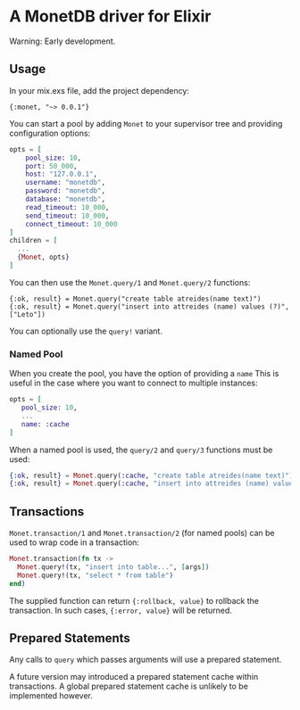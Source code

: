 # A MonetDB driver for Elixir

Warning: Early development.

## Usage

In your mix.exs file, add the project dependency:

```
{:monet, "~> 0.0.1"}
```

You can start a pool by adding `Monet` to your supervisor tree and providing configuration options:

```elixir
opts = [
    pool_size: 10,
    port: 50_000,
    host: "127.0.0.1",
    username: "monetdb",
    password: "monetdb",
    database: "monetdb",
    read_timeout: 10_000,
    send_timeout: 10_000,
    connect_timeout: 10_000
]
children = [
  ...
  {Monet, opts} 
]
```

You can then use the `Monet.query/1` and `Monet.query/2` functions:

```
{:ok, result} = Monet.query("create table atreides(name text)")
{:ok, result} = Monet.query("insert into attreides (name) values (?)", ["Leto"])
```

You can optionally use the `query!` variant.

### Named Pool
When you create the pool, you have the option of providing a `name` This is useful in the case where you want to connect to multiple instances:

 ```elixir
 opts = [
    pool_size: 10,
    ...
    name: :cache
]
```

When a named pool is used, the `query/2` and `query/3` functions must be used:

```elixir
{:ok, result} = Monet.query(:cache, "create table atreides(name text)")
{:ok, result} = Monet.query(:cache, "insert into attreides (name) values (?)", ["Paul"])
```

## Transactions

`Monet.transaction/1` and `Monet.transaction/2` (for named pools) can be used to wrap code in a transaction:

```elixir
Monet.transaction(fn tx ->
  Monet.query!(tx, "insert into table...", [args])
  Monet.query!(tx, "select * from table")
end)
```

The supplied function can return `{:rollback, value}` to rollback the transaction. In such cases, `{:error, value}` will be returned.

## Prepared Statements
Any calls to `query` which passes arguments will use a prepared statement.

A future version may introduced a prepared statement cache within transactions. A global prepared statement cache is unlikely to be implemented however.
